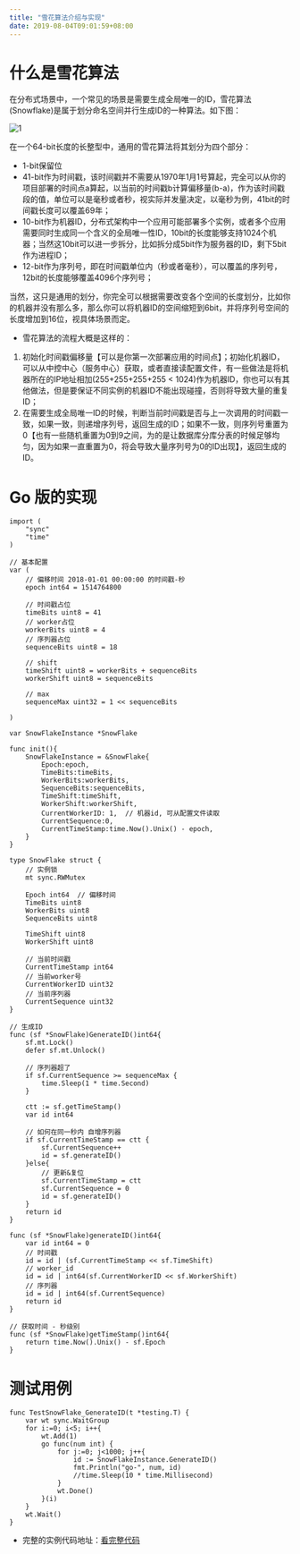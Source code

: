 ```yaml
---
title: "雪花算法介绍与实现"
date: 2019-08-04T09:01:59+08:00
---
```


# 什么是雪花算法

在分布式场景中，一个常见的场景是需要生成全局唯一的ID，雪花算法(Snowflake)是属于划分命名空间并行生成ID的一种算法。如下图：

![1](https://littlewulu.cn/source/images/1908/04_QWEkKpfdpsmaVxOHWHcAaOiSgdqOvM.png)

在一个64-bit长度的长整型中，通用的雪花算法将其划分为四个部分：

* 1-bit保留位
* 41-bit作为时间戳，该时间戳并不需要从1970年1月1号算起，完全可以从你的项目部署的时间点a算起，以当前的时间戳b计算偏移量(b-a)，作为该时间戳段的值，单位可以是毫秒或者秒，视实际并发量决定，以毫秒为例，41bit的时间戳长度可以覆盖69年；
* 10-bit作为机器ID，分布式架构中一个应用可能部署多个实例，或者多个应用需要同时生成同一个含义的全局唯一性ID，10bit的长度能够支持1024个机器；当然这10bit可以进一步拆分，比如拆分成5bit作为服务器的ID，剩下5bit作为进程ID；
* 12-bit作为序列号，即在时间戳单位内（秒或者毫秒），可以覆盖的序列号，12bit的长度能够覆盖4096个序列号；

当然，这只是通用的划分，你完全可以根据需要改变各个空间的长度划分，比如你的机器并没有那么多，那么你可以将机器ID的空间缩短到6bit，并将序列号空间的长度增加到16位，视具体场景而定。

* 雪花算法的流程大概是这样的：
1. 初始化时间戳偏移量【可以是你第一次部署应用的时间点】；初始化机器ID，可以从中控中心（服务中心）获取，或者直接读配置文件，有一些做法是将机器所在的IP地址相加(255+255+255+255 < 1024)作为机器ID，你也可以有其他做法，但是要保证不同实例的机器ID不能出现碰撞，否则将导致大量的重复ID；
2. 在需要生成全局唯一ID的时候，判断当前时间戳是否与上一次调用的时间戳一致，如果一致，则递增序列号，返回生成的ID；如果不一致，则序列号重置为0【也有一些随机重置为0到9之间，为的是让数据库分库分表的时候足够均匀，因为如果一直重置为0，将会导致大量序列号为0的ID出现】，返回生成的ID。


# Go 版的实现

```
import (
	"sync"
	"time"
)

// 基本配置
var (
	// 偏移时间 2018-01-01 00:00:00 的时间戳-秒
	epoch int64 = 1514764800

	// 时间戳占位
	timeBits uint8 = 41
	// worker占位
	workerBits uint8 = 4
	// 序列器占位
	sequenceBits uint8 = 18

	// shift
	timeShift uint8 = workerBits + sequenceBits
	workerShift uint8 = sequenceBits

	// max
	sequenceMax uint32 = 1 << sequenceBits

)

var SnowFlakeInstance *SnowFlake

func init(){
	SnowFlakeInstance = &SnowFlake{
		Epoch:epoch,
		TimeBits:timeBits,
		WorkerBits:workerBits,
		SequenceBits:sequenceBits,
		TimeShift:timeShift,
		WorkerShift:workerShift,
		CurrentWorkerID: 1,  // 机器id, 可从配置文件读取
		CurrentSequence:0,
		CurrentTimeStamp:time.Now().Unix() - epoch,
	}
}

type SnowFlake struct {
	// 实例锁
	mt sync.RWMutex

	Epoch int64  // 偏移时间
	TimeBits uint8
	WorkerBits uint8
	SequenceBits uint8

	TimeShift uint8
	WorkerShift uint8
	
	// 当前时间戳
	CurrentTimeStamp int64
	// 当前worker号
	CurrentWorkerID uint32
	// 当前序列器
	CurrentSequence uint32
}

// 生成ID
func (sf *SnowFlake)GenerateID()int64{
	sf.mt.Lock()
	defer sf.mt.Unlock()

	// 序列器超了
	if sf.CurrentSequence >= sequenceMax {
		time.Sleep(1 * time.Second)
	}

	ctt := sf.getTimeStamp()
	var id int64

	// 如何在同一秒内 自增序列器
	if sf.CurrentTimeStamp == ctt {
		sf.CurrentSequence++
		id = sf.generateID()
	}else{
		// 更新&复位
		sf.CurrentTimeStamp = ctt
		sf.CurrentSequence = 0
		id = sf.generateID()
	}
	return id
}

func (sf *SnowFlake)generateID()int64{
	var id int64 = 0
	// 时间戳
	id = id | (sf.CurrentTimeStamp << sf.TimeShift)
	// worker_id
	id = id | int64(sf.CurrentWorkerID << sf.WorkerShift)
	// 序列器
	id = id | int64(sf.CurrentSequence)
	return id
}

// 获取时间 - 秒级别
func (sf *SnowFlake)getTimeStamp()int64{
	return time.Now().Unix() - sf.Epoch
}

```

# 测试用例

```
func TestSnowFlake_GenerateID(t *testing.T) {
	var wt sync.WaitGroup
	for i:=0; i<5; i++{
		wt.Add(1)
		go func(num int) {
			for j:=0; j<1000; j++{
				id := SnowFlakeInstance.GenerateID()
				fmt.Println("go-", num, id)
				//time.Sleep(10 * time.Millisecond)
			}
			wt.Done()
		}(i)
	}
	wt.Wait()
}
```

* 完整的实例代码地址：[看完整代码](https://github.com/littlewulu/demo/tree/master/snowflake)


